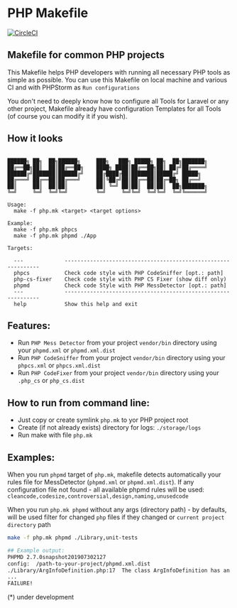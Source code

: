 # PHP Makefile

[![CircleCI](https://img.shields.io/circleci/build/github/AlexNDRmac/makefile-php?style=flat-square)](https://circleci.com/gh/AlexNDRmac/makefile-php)

## Makefile for common PHP projects

This Makefile helps PHP developers with running all necessary PHP tools as simple as possible. You can use this Makefile on local machine and various CI and with PHPStorm as `Run configurations`

You don't need to deeply know how to configure all Tools for Laravel or any other project, Makefile already have configuration Templates for all Tools (of course you can modify it if you wish).

## How it looks

```
                                                                 
██████╗ ██╗  ██╗██████╗     ███╗   ███╗ █████╗ ██╗  ██╗███████╗
██╔══██╗██║  ██║██╔══██╗    ████╗ ████║██╔══██╗██║ ██╔╝██╔════╝
██████╔╝███████║██████╔╝    ██╔████╔██║███████║█████╔╝ █████╗  
██╔═══╝ ██╔══██║██╔═══╝     ██║╚██╔╝██║██╔══██║██╔═██╗ ██╔══╝  
██║     ██║  ██║██║         ██║ ╚═╝ ██║██║  ██║██║  ██╗███████╗
╚═╝     ╚═╝  ╚═╝╚═╝         ╚═╝     ╚═╝╚═╝  ╚═╝╚═╝  ╚═╝╚══════╝
                                                                 
Usage:
  make -f php.mk <target> <target options>

Example:
  make -f php.mk phpcs
  make -f php.mk phpmd ./App

Targets:

  ---             --------------------------------------------------------------
  phpcs           Check code style with PHP CodeSniffer [opt.: path]
  php-cs-fixer    Check code style with PHP CS Fixer (show diff only)
  phpmd           Check code Style with PHP MessDetector [opt.: path]
  ---             --------------------------------------------------------------
  help            Show this help and exit

```

## Features:

- Run `PHP Mess Detector` from your project `vendor/bin` directory using your `phpmd.xml` or `phpmd.xml.dist`
- Run `PHP CodeSniffer` from your project `vendor/bin` directory using your `phpcs.xml` or `phpcs.xml.dist`
- Run `PHP CodeFixer` from your project `vendor/bin` directory using your `.php_cs` or `php_cs.dist`

## How to run from command line:

- Just copy or create symlink `php.mk` to yor PHP project root
- Create (if not already exists) directory for logs: `./storage/logs`
- Run make with file `php.mk`

## Examples:

When you run `phpmd` target of `php.mk`, makefile detects automatically your rules file for MessDetector (`phpmd.xml` or `phpmd.xml.dist`).
If any configuration file not found - all available phpmd rules will be used: `cleancode,codesize,controversial,design,naming,unusedcode`

When you run `php.mk phpmd` without any args (directory path) - by defaults, will be used filter for changed `php` files if they changed or `current project directory` path

```bash
make -f php.mk phpmd ./Library,unit-tests 

## Example output:
PHPMD 2.7.0snapshot201907302127
config:  /path-to-your-project/phpmd.xml.dist
./Library/ArgInfoDefinition.php:17	The class ArgInfoDefinition has an overall complexity of 51 which is very high. The configured complexity threshold is 50.
...
FAILURE!
```

(*) under development

